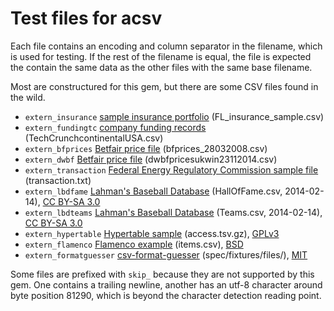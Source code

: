 Test files for acsv
===================

Each file contains an encoding and column separator in the filename, which is
used for testing. If the rest of the filename is equal, the file is expected
the contain the same data as the other files with the same base filename.

Most are constructured for this gem, but there are some CSV files found in the wild.

* `extern_insurance` [sample insurance portfolio](http://support.spatialkey.com/spatialkey-sample-csv-data/) (FL_insurance_sample.csv)
* `extern_fundingtc` [company funding records](http://support.spatialkey.com/spatialkey-sample-csv-data/) (TechCrunchcontinentalUSA.csv)
* `extern_bfprices` [Betfair price file](http://support.spatialkey.com/spatialkey-sample-csv-data/) (bfprices_28032008.csv)
* `extern_dwbf` [Betfair price file](http://support.spatialkey.com/spatialkey-sample-csv-data/) (dwbfpricesukwin23112014.csv)
* `extern_transaction` [Federal Energy Regulatory Commission sample file](http://www.ferc.gov/docs-filing/eqr/soft-tools/sample-csv.asp) (transaction.txt)
* `extern_lbdfame` [Lahman's Baseball Database](http://www.seanlahman.com/baseball-archive/statistics/) (HallOfFame.csv, 2014-02-14), [CC BY-SA 3.0](http://creativecommons.org/licenses/by-sa/3.0/)
* `extern_lbdteams` [Lahman's Baseball Database](http://www.seanlahman.com/baseball-archive/statistics/) (Teams.csv, 2014-02-14), [CC BY-SA 3.0](http://creativecommons.org/licenses/by-sa/3.0/)
* `extern_hypertable` [Hypertable sample](https://code.google.com/p/hypertable/downloads/detail?name=access.tsv.gz) (access.tsv.gz), [GPLv3](http://www.gnu.org/licenses/gpl.html)
* `extern_flamenco` [Flamenco example](http://flamenco.berkeley.edu/) (items.csv), [BSD](http://flamenco.berkeley.edu/license.html)
* `extern_formatguesser` [csv-format-guesser](http://rubygems.org/gems/csv-format-guesser) (spec/fixtures/files/), [MIT](http://opensource.org/licenses/MIT)

Some files are prefixed with `skip_` because they are not supported by this
gem. One contains a trailing newline, another has an utf-8 character around
byte position 81290, which is beyond the character detection reading point.
